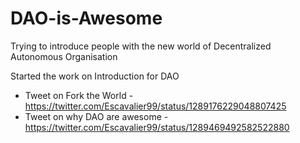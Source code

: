 # DAO-is-Awesome
Trying to introduce people with the new world of Decentralized Autonomous Organisation


Started the work on Introduction for DAO

- Tweet on Fork the World - https://twitter.com/Escavalier99/status/1289176229048807425
- Tweet on why DAO are awesome - https://twitter.com/Escavalier99/status/1289469492582522880

